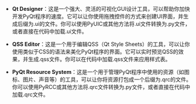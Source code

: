 - **Qt Designer**：这是一个强大、灵活的可视化GUI设计工具，可以帮助你加快开发PyQt程序的速度。它可以让你使用拖拽控件的方式来创建UI界面，并生成后缀为.ui的文件。你可以使用PyUIC或其他方法将.ui文件转换为.py文件，或者直接在代码中加载.ui文件。

- **QSS Editor**：这是一个用于编辑QSS（Qt Style Sheets）的工具，可以让你使用类似于CSS的语法来美化PyQt程序的界面。它可以实时预览QSS的效果，并生成.qss文件。你可以在代码中加载.qss文件来应用样式表。

- **PyQt Resource System**：这是一个用于管理PyQt程序中使用的资源（如图标、图片、声音等）的工具，可以让你将资源打包成一个后缀为.qrc的文件。你可以使用PyRCC或其他方法将.qrc文件转换为.py文件，或者直接在代码中加载.qrc文件。
